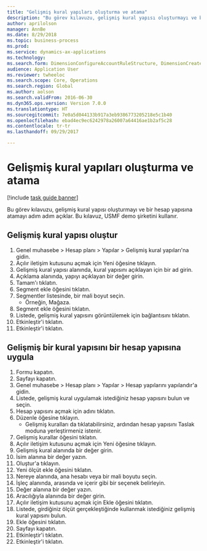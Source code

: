 ```yaml
--- 
title: "Gelişmiş kural yapıları oluşturma ve atama"
description: "Bu görev kılavuzu, gelişmiş kural yapısı oluşturmayı ve bir hesap yapısına atamayı adım adım açıklar."
author: aprilolson
manager: AnnBe
ms.date: 8/29/2018
ms.topic: business-process
ms.prod: 
ms.service: dynamics-ax-applications
ms.technology: 
ms.search.form: DimensionConfigureAccountRuleStructure, DimensionCreateAccountRuleStructure, DimensionHierarchyAddLevel, DimensionHierarchyConstraintActivate, DimensionConfigureAccountStructure, DimensionConfigureAccountRule, DimensionCreateAccountRule, DimensionSelectAccountRuleStructure
audience: Application User
ms.reviewer: twheeloc
ms.search.scope: Core, Operations
ms.search.region: Global
ms.author: aolson
ms.search.validFrom: 2016-06-30
ms.dyn365.ops.version: Version 7.0.0
ms.translationtype: HT
ms.sourcegitcommit: 7e0a5d044133b917a3eb9386773205218e5c1b40
ms.openlocfilehash: ebad4ec9ec6242978a26007a64416ae1b2af5c28
ms.contentlocale: tr-tr
ms.lasthandoff: 09/29/2017

---
```

# <a name="create-and-assign-advanced-rule-structures"></a>Gelişmiş kural yapıları oluşturma ve atama

[!include [task guide banner](../../includes/task-guide-banner.md)]

Bu görev kılavuzu, gelişmiş kural yapısı oluşturmayı ve bir hesap yapısına atamayı adım adım açıklar. Bu kılavuz, USMF demo şirketini kullanır.


## <a name="create-an-advanced-rule-structure"></a>Gelişmiş kural yapısı oluştur
1. Genel muhasebe > Hesap planı > Yapılar > Gelişmiş kural yapıları'na gidin.
2. Açılır iletişim kutusunu açmak için Yeni öğesine tıklayın.
3. Gelişmiş kural yapısı alanında, kural yapısını açıklayan için bir ad girin.
4. Açıklama alanında, yapıyı açıklayan bir değer girin.
5. Tamam'ı tıklatın.
6. Segment ekle öğesini tıklatın.
7. Segmentler listesinde, bir mali boyut seçin.
    * Örneğin, Mağaza.  
8. Segment ekle öğesini tıklatın.
9. Listede, gelişmiş kural yapısını görüntülemek için bağlantısını tıklatın.
10. Etkinleştir'i tıklatın.
11. Etkinleştir'i tıklatın.

## <a name="apply-an-advanced-rule-structure-to-an-account-structure"></a>Gelişmiş bir kural yapısını bir hesap yapısına uygula
1. Formu kapatın.
2. Sayfayı kapatın.
3. Genel muhasebe > Hesap planı > Yapılar > Hesap yapılarını yapılandır'a gidin.
4. Listede, gelişmiş kural uygulamak istediğiniz hesap yapısını bulun ve seçin.
5. Hesap yapısını açmak için adını tıklatın.
6. Düzenle öğesine tıklayın.
    * Gelişmiş kuralları da tıklatabilirsiniz, ardından hesap yapısını Taslak moduna yerleştirmeniz istenir.  
7. Gelişmiş kurallar öğesini tıklatın.
8. Açılır iletişim kutusunu açmak için Yeni öğesine tıklayın.
9. Gelişmiş kural alanında bir değer girin.
10. İsim alanına bir değer yazın.
11. Oluştur'a tıklayın.
12. Yeni ölçüt ekle öğesini tıklatın.
13. Nereye alanında, ana hesabı veya bir mali boyutu seçin.
14. İşleç alanında, arasında ve içerir gibi bir seçenek belirleyin.
15. Değer alanına bir değer yazın.
16. Aracılığıyla alanında bir değer girin.
17. Açılır iletişim kutusunu açmak için Ekle öğesini tıklatın.
18. Listede, girdiğiniz ölçüt gerçekleştiğinde kullanmak istediğiniz gelişmiş kural yapısını bulun.
19. Ekle öğesini tıklatın.
20. Sayfayı kapatın.
21. Etkinleştir'i tıklatın.
22. Etkinleştir'i tıklatın.


